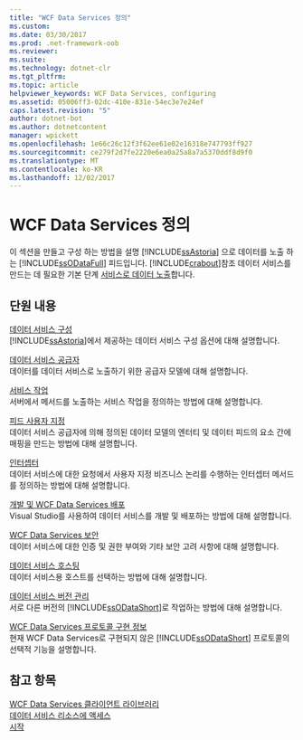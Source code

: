 ```yaml
---
title: "WCF Data Services 정의"
ms.custom: 
ms.date: 03/30/2017
ms.prod: .net-framework-oob
ms.reviewer: 
ms.suite: 
ms.technology: dotnet-clr
ms.tgt_pltfrm: 
ms.topic: article
helpviewer_keywords: WCF Data Services, configuring
ms.assetid: 05006ff3-02dc-410e-831e-54ec3e7e24ef
caps.latest.revision: "5"
author: dotnet-bot
ms.author: dotnetcontent
manager: wpickett
ms.openlocfilehash: 1e66c26c12f3f62ee61e02e16318e747793ff927
ms.sourcegitcommit: ce279f2d7fe2220e6ea0a25a8a7a5370ddf8d9f0
ms.translationtype: MT
ms.contentlocale: ko-KR
ms.lasthandoff: 12/02/2017
---
```

# <a name="defining-wcf-data-services"></a>WCF Data Services 정의
이 섹션을 만들고 구성 하는 방법을 설명 [!INCLUDE[ssAstoria](../../../../includes/ssastoria-md.md)] 으로 데이터를 노출 하는 [!INCLUDE[ssODataFull](../../../../includes/ssodatafull-md.md)] 피드입니다. [!INCLUDE[crabout](../../../../includes/crabout-md.md)]참조 데이터 서비스를 만드는 데 필요한 기본 단계 [서비스로 데이터 노출](../../../../docs/framework/data/wcf/exposing-your-data-as-a-service-wcf-data-services.md)합니다.  
  
## <a name="in-this-section"></a>단원 내용  
 [데이터 서비스 구성](../../../../docs/framework/data/wcf/configuring-the-data-service-wcf-data-services.md)  
 [!INCLUDE[ssAstoria](../../../../includes/ssastoria-md.md)]에서 제공하는 데이터 서비스 구성 옵션에 대해 설명합니다.  
  
 [데이터 서비스 공급자](../../../../docs/framework/data/wcf/data-services-providers-wcf-data-services.md)  
 데이터를 데이터 서비스로 노출하기 위한 공급자 모델에 대해 설명합니다.  
  
 [서비스 작업](../../../../docs/framework/data/wcf/service-operations-wcf-data-services.md)  
 서버에서 메서드를 노출하는 서비스 작업을 정의하는 방법에 대해 설명합니다.  
  
 [피드 사용자 지정](../../../../docs/framework/data/wcf/feed-customization-wcf-data-services.md)  
 데이터 서비스 공급자에 의해 정의된 데이터 모델의 엔터티 및 데이터 피드의 요소 간에 매핑을 만드는 방법에 대해 설명합니다.  
  
 [인터셉터](../../../../docs/framework/data/wcf/interceptors-wcf-data-services.md)  
 데이터 서비스에 대한 요청에서 사용자 지정 비즈니스 논리를 수행하는 인터셉터 메서드를 정의하는 방법에 대해 설명합니다.  
  
 [개발 및 WCF Data Services 배포](../../../../docs/framework/data/wcf/developing-and-deploying-wcf-data-services.md)  
 Visual Studio를 사용하여 데이터 서비스를 개발 및 배포하는 방법에 대해 설명합니다.  
  
 [WCF Data Services 보안](../../../../docs/framework/data/wcf/securing-wcf-data-services.md)  
 데이터 서비스에 대한 인증 및 권한 부여와 기타 보안 고려 사항에 대해 설명합니다.  
  
 [데이터 서비스 호스팅](../../../../docs/framework/data/wcf/hosting-the-data-service-wcf-data-services.md)  
 데이터 서비스용 호스트를 선택하는 방법에 대해 설명합니다.  
  
 [데이터 서비스 버전 관리](../../../../docs/framework/data/wcf/data-service-versioning-wcf-data-services.md)  
 서로 다른 버전의 [!INCLUDE[ssODataShort](../../../../includes/ssodatashort-md.md)]로 작업하는 방법에 대해 설명합니다.  
  
 [WCF Data Services 프로토콜 구현 정보](../../../../docs/framework/data/wcf/wcf-data-services-protocol-implementation-details.md)  
 현재 WCF Data Services로 구현되지 않은 [!INCLUDE[ssODataShort](../../../../includes/ssodatashort-md.md)] 프로토콜의 선택적 기능을 설명합니다.  
  
## <a name="see-also"></a>참고 항목  
 [WCF Data Services 클라이언트 라이브러리](../../../../docs/framework/data/wcf/wcf-data-services-client-library.md)  
 [데이터 서비스 리소스에 액세스](../../../../docs/framework/data/wcf/accessing-data-service-resources-wcf-data-services.md)  
 [시작](../../../../docs/framework/data/wcf/getting-started-with-wcf-data-services.md)
